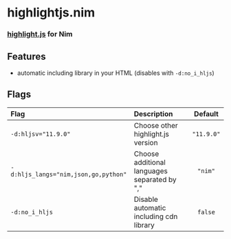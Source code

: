 <div>

# highlightjs.nim

### [highlight.js](https://highlightjs.org/) for Nim

</div>


## Features

- automatic including library in your HTML (disables with `-d:no_i_hljs`)


## Flags
| Flag                                 | Description                                  | Default    |
| :--                                  | :--                                          | :--:       |
| `-d:hljsv="11.9.0"`                  | Choose other highlight.js version            | `"11.9.0"` |
| `-d:hljs_langs="nim,json,go,python"` | Choose additional languages separated by "," | `"nim"`    |
| `-d:no_i_hljs`                       | Disable automatic including cdn library      | `false`    |
